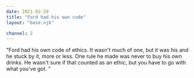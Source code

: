 ```yaml
---
date: 2021-02-29
title: "Ford had his own code"
layout: "base.njk"

channel: 2
---
```


"Ford had his own code of ethics. It wasn't much of one, 
but it was his and he stuck by it, more or less. One rule 
he made was never to buy his own drinks. He wasn't sure if 
that counted as an ethic, but you have to go with what 
you've got. "


